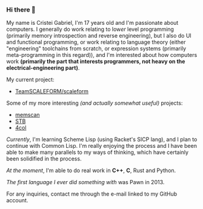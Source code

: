### Hi there 👋

My name is Cristei Gabriel, I'm 17 years old and I'm passionate about computers.
I generally do work relating to low*er* level programming (primarily memory introspection and reverse engineering), but I also do UI and functional programming, or work relating to language theory (either "engineering" toolchains from scratch, or expression systems (primarily meta-programming in this regard)), and I'm interested about how computers work **(primarily the part that interests programmers, not heavy on the electrical-engineering part)**.

My current project:
- [TeamSCALEFORM/scaleform](https://github.com/TeamSCALEFORM/scaleform)

Some of my more interesting *(and actually somewhat useful)* projects:
- [memscan](https://github.com/cristeigabriel/memscan)
- [STB](https://github.com/cristeigabriel/STB)
- [4col](https://github.com/cristeigabriel/4col)

*Currently*, I'm learning Scheme Lisp (using Racket's SICP lang), and I plan to continue with Common Lisp. I'm really enjoying the process and I have been able to make many parallels to my ways of thinking, which have certainly been solidified in the process.

*At the moment*, I'm able to do real work in **C++**, **C**, Rust and Python.

*The first language I ever did something with* was Pawn in 2013.

For any inquiries, contact me through the e-mail linked to my GitHub account.

